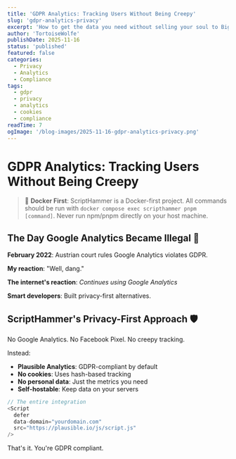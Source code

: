 ```yaml
---
title: 'GDPR Analytics: Tracking Users Without Being Creepy'
slug: 'gdpr-analytics-privacy'
excerpt: 'How to get the data you need without selling your soul to Big Tech.'
author: 'TortoiseWolfe'
publishDate: 2025-11-16
status: 'published'
featured: false
categories:
  - Privacy
  - Analytics
  - Compliance
tags:
  - gdpr
  - privacy
  - analytics
  - cookies
  - compliance
readTime: 7
ogImage: '/blog-images/2025-11-16-gdpr-analytics-privacy.png'
---
```


# GDPR Analytics: Tracking Users Without Being Creepy

> 🐳 **Docker First**: ScriptHammer is a Docker-first project. All commands should be run with `docker compose exec scripthammer pnpm [command]`. Never run npm/pnpm directly on your host machine.

## The Day Google Analytics Became Illegal 🚨

**February 2022**: Austrian court rules Google Analytics violates GDPR.

**My reaction**: "Well, dang."

**The internet's reaction**: _Continues using Google Analytics_

**Smart developers**: Built privacy-first alternatives.

## ScriptHammer's Privacy-First Approach 🛡️

No Google Analytics. No Facebook Pixel. No creepy tracking.

Instead:

- **Plausible Analytics**: GDPR-compliant by default
- **No cookies**: Uses hash-based tracking
- **No personal data**: Just the metrics you need
- **Self-hostable**: Keep data on your servers

```typescript
// The entire integration
<Script
  defer
  data-domain="yourdomain.com"
  src="https://plausible.io/js/script.js"
/>
```

That's it. You're GDPR compliant.
